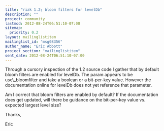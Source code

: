 ```yaml
---
title: "riak 1.2; bloom filters for levelDb"
description: ""
project: community
lastmod: 2012-08-24T06:51:10-07:00
sitemap:
  priority: 0.2
layout: mailinglistitem
mailinglist_id: "msg08356"
author_name: "Eric Abbott"
project_section: "mailinglistitem"
sent_date: 2012-08-24T06:51:10-07:00
---
```



Through a cursory inspection of the 1.2 source code I gather
that by default bloom filters are enabled for levelDb.
The param appears to be use\\_bloomfilter and take a boolean
or a bit-per-key value. However the documentation online for levelDb does
not
yet reference that parameter.

Am I correct that bloom filters are enabled by default?
If the documentation does get updated, will there be guidance on
the bit-per-key value vs. expected largest level size?

Thanks,

Eric
